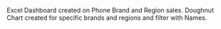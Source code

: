  Excel Dashboard created on Phone Brand and Region sales. Doughnut Chart created for specific brands and regions and filter with Names.
